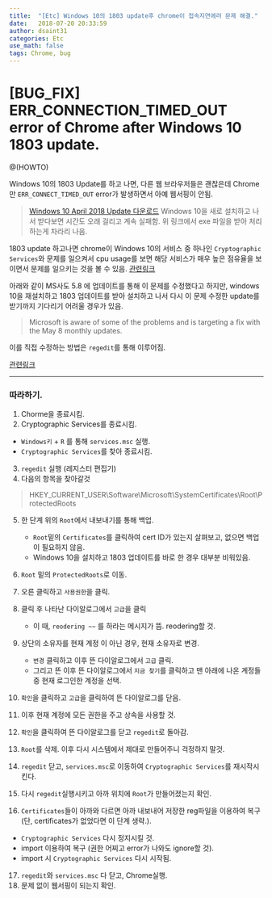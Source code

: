 ```yaml
---
title:  "[Etc] Windows 10의 1803 update후 chrome이 접속지연에러 문제 해결."
date:   2018-07-20 20:33:59
author: dsaint31
categories: Etc
use_math: false
tags: Chrome, bug
---
```

# [BUG_FIX] ERR_CONNECTION_TIMED_OUT error of Chrome after Windows 10 1803 update.
@(HOWTO)

Windows 10의 1803 Update를 하고 나면, 다른 웹 브라우저들은 괜찮은데 Chrome만 `ERR_CONNECT_TIMED_OUT` error가 발생하면서 아예 웹서핑이 안됨.

> [Windows 10 April 2018 Update 다운로드](https://www.microsoft.com/ko-kr/software-download/windows10)
> Windows 10을 새로 설치하고 나서 받다보면 시간도 오래 걸리고 계속 실패함. 
> 위 링크에서 exe 파일을 받아 처리하는게 차라리 나음.

1803 update 하고나면 chrome이 Windows 10의 서비스 중 하나인 `Cryptographic Services`와 문제를 일으켜서 cpu usage를 보면 해당 서비스가 매우 높은 점유율을 보이면서 문제를 일으키는 것을 볼 수 있음. 
[관련링크](https://productforums.google.com/forum/#!topic/chrome/s5S1uPI0kMc)

아래와 같이 MS사도 5.8 에 업데이트를 통해 이 문제를 수정했다고 하지만, windows 10을 재설치하고 1803 업데이트를 받아 설치하고 나서 다시 이 문제 수정한 update를 받기까지 기다리기 어려울 경우가 있음.
> Microsoft is aware of some of the problems and is targeting a fix with the May 8 monthly updates.  

이를 직접 수정하는 방법은 `regedit`를 통해 이루어짐.

[관련링크](https://productforums.google.com/forum/#!msg/chrome/s5S1uPI0kMc/PVBgVbx6DAAJ)

----
### 따라하기.
1. Chorme을 종료시킴.
2.  Cryptographic Services를 종료시킴.
   * `Windows키` + `R` 를 통해 `services.msc` 실행.
   * `Cryptographic Services`를 찾아 종료시킴.
	
3.  `regedit` 실행 (레지스터 편집기) 
4.  다음의 항목을 찾아갈것
   > HKEY_CURRENT_USER\Software\Microsoft\SystemCertificates\Root\ProtectedRoots

5. 한 단계 위의 `Root`에서 내보내기를 통해 백업.
   * `Root`밑의 `Certificates`를 클릭하여 cert ID가 있는지 살펴보고, 없으면 백업이 필요하지 않음.
   * Windows 10을 설치하고 1803 업데이트를 바로 한 경우 대부분 비워있음.

6. `Root` 밑의 `ProtectedRoots`로 이동.
7. 오른 클릭하고 `사용권한`을 클릭.
8. 클릭 후 나타난 다이알로그에서 `고급`을 클릭
   * 이 때, `reodering ~~` 를 하라는 메시지가 뜸. reodering할 것.
9. 상단의 소유자를 현재 계정 이 아닌 경우, 현재 소유자로 변경.
   * `변경` 클릭하고 이후 뜬 다이알로그에서 `고급` 클릭. 
   * 그리고 뜬 이후 뜬 다이알로그에서 `지금 찾기`를 클릭하고 맨 아래에 나온 계정들 중 현재 로그인한 계정을 선택.
10. `확인`을 클릭하고 `고급`을 클릭하여 뜬 다이알로그를 닫음.
11. 이후 현재 계정에 모든 권한을 주고 상속을 사용할 것.
12. `확인`을 클릭하여 뜬 다이알로그를 닫고 `regedit`로 돌아감.
13. `Root`를 삭제. 이후 다시 시스템에서 제대로 만들어주니 걱정하지 말것.
14. `regedit` 닫고, `services.msc`로 이동하여 `Cryptographic Services`를 재시작시킨다.
15. 다시 `regedit`실행시키고 아까 위치에 `Root`가 만들어졌는지 확인.
16. `Certificates`들이 아까와 다르면 아까 내보내어 저장한 reg파일을 이용하여 복구 (단, certificates가 없었다면 이 단계 생략.).
   * `Cryptographic Services` 다시 정지시킬 것.
   * import 이용하여 복구 (권한 어찌고 error가 나와도 ignore할 것).
   * import 시 `Cryptographic Services` 다시 시작됨.
17. `regedit`와 `services.msc` 다 닫고, Chrome실행.
18. 문제 없이 웹서핑이 되는지 확인.

